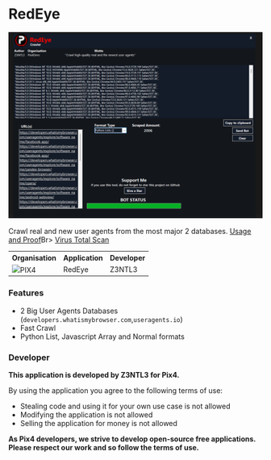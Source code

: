 # RedEye
<img src="redEye.png">

Crawl real and new user agents from the most major 2 databases. 
<a href="https://www.youtube.com/watch?v=kfjVTS1uiVE"> Usage and Proof</a>Br>
<a href="https://www.virustotal.com/gui/file-analysis/MTk2MTMyYTQ5MGIxMWViNDE2NGRkYTU1NWZhMmE1NDU6MTY1MTQ4NDA5NQ=="> Virus Total Scan</a>
<table><tr><th>Organisation</th><th>Application</th><th>Developer</th></tr><tr><td><img src="https://media.discordapp.net/attachments/956310840464773200/968964843333877830/logopix4.png" width="20">PIX4</td><td>RedEye</td><td>Z3NTL3</td></tr></table>


### Features
- 2 Big User Agents Databases (```developers.whatismybrowser.com```,```useragents.io```)
- Fast Crawl
- Python List, Javascript Array and Normal formats

### Developer
**This application is developed by Z3NTL3 for Pix4.**

By using the application you agree to the following terms of use:
- Stealing code and using it for your own use case is not allowed
- Modifying the application is not allowed
- Selling the application for money is not allowed

**As Pix4 developers, we strive to develop open-source free applications. Please respect our work and so follow the terms of use.**

